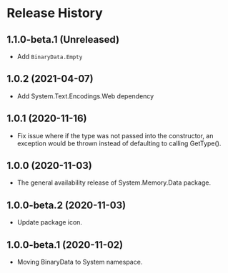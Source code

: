 # Release History

## 1.1.0-beta.1 (Unreleased)
- Add `BinaryData.Empty`

## 1.0.2 (2021-04-07)
- Add System.Text.Encodings.Web dependency

## 1.0.1 (2020-11-16)
- Fix issue where if the type was not passed into the constructor, an exception would be thrown instead of defaulting to
calling GetType().

## 1.0.0 (2020-11-03)
- The general availability release of System.Memory.Data package.

## 1.0.0-beta.2 (2020-11-03)
- Update package icon.

## 1.0.0-beta.1 (2020-11-02)
- Moving BinaryData to System namespace.
